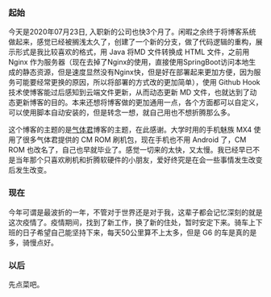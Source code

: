 ### 起始

今天是2020年07月23日, 入职新的公司也快3个月了。闲暇之余终于将博客系统做起来，感觉已经被搁浅太久了，创建了一个新的分支，做了代码逻辑的重构，展示形式是我比较喜欢的格式，用 Java 将MD 文件转换成 HTML 文件，之前用 Nginx 作为服务器（现在去掉了Nginx的使用，直接使用SpringBoot访问本地生成的静态资源，但是速度显然没有Nginx快，但是好在部署起来更加方便，因为服务可能要经常更换的原因，所以将部署的方式改的更加简单），使用 Github Hook 技术使博客能过后感知到云端文件更新，从而动态更新 MD 文件，也就达到了动态更新博客的目的。本来还想将博客做的更加通用一点，各个方面都可以自定义，可以使用脚本自动安装的，但是转念一想，就自己用也不想折腾那么多。 

这个博客的主题的是[气体君](https://github.com/xen0n)博客的主题，在此感谢。大学时用的手机魅族 MX4 使用了很多气体君提供的 CM ROM 刷机包，现在手机也不用 Android 了，CM ROM 也改名了，自己也早就毕业了。感觉一切来的太快，又太慢。我已经早已不是当年那个只喜欢刷机和折腾软硬件的小朋友，爱好终究是在会一些事情发生改变后发生改变。

### 现在

今年可谓是最波折的一年，不管对于世界还是对于我，这辈子都会记忆深刻的就是这次疫情了。疫情期间，找到了新工作，换了新的住处，暂时安定下来。骑车上下班的日子希望自己能坚持下来，每天50公里算不上太多，但是 G6 的车是真的是多，骑慢点好。



### 以后

先点菜吧。



